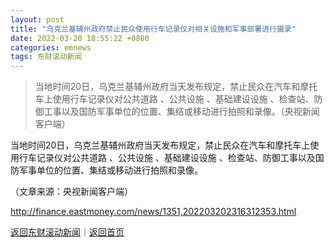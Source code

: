 ```yaml
---
layout: post
title: "乌克兰基辅州政府禁止民众使用行车记录仪对相关设施和军事部署进行摄录"
date: 2022-03-20 18:55:22 +0800
categories: emnews
tags: 东财滚动新闻
---
```

> 当地时间20日，乌克兰基辅州政府当天发布规定，禁止民众在汽车和摩托车上使用行车记录仪对公共道路 、公共设施 、基础建设设施 、检查站、防御工事以及国防军事单位的位置、集结或移动进行拍照和录像。（央视新闻客户端）

<p>当地时间20日，乌克兰基辅州政府当天发布规定，禁止民众在汽车和摩托车上使用行车记录仪对公共道路 、公共设施 、基础建设设施 、检查站、防御工事以及国防军事单位的位置、集结或移动进行拍照和录像。</p><p class="em_media">（文章来源：央视新闻客户端）</p>

<http://finance.eastmoney.com/news/1351,202203202316312353.html>

[返回东财滚动新闻](//finews.withounder.com/emnews/)｜[返回首页](//finews.withounder.com/)